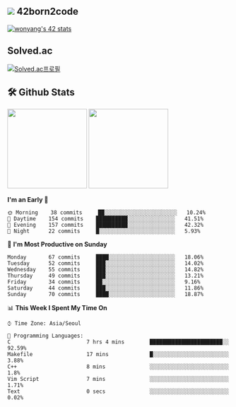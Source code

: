 
## <img src="https://img.shields.io/badge/-000000?style=flat&logo=42&logoColor=white"> 42born2code
[![wonyang's 42 stats](https://badge42.vercel.app/api/v2/cl5nhe5b6007809kydha7ht42/stats?cursusId=21&coalitionId=88)](https://profile.intra.42.fr/users/wonyang)

## Solved.ac
[![Solved.ac프로필](http://mazassumnida.wtf/api/v2/generate_badge?boj=bennyws)](https://solved.ac/bennyws)

## 🛠️ Github Stats
<p>
  <img height="180em" src="https://github-readme-stats-veggie-garden.vercel.app/api?username=gemstoneyang&show_icons=true&include_all_commits=true&bg_color=30,e96443,904e95&title_color=fff&text_color=fff">
  <img height="180em" src="https://github-readme-stats-veggie-garden.vercel.app/api/top-langs/?username=gemstoneyang&layout=compact&bg_color=30,e96443,904e95&title_color=fff&text_color=fff">
</p>

<!--START_SECTION:waka-->
**I'm an Early 🐤** 

```text
🌞 Morning    38 commits     ██░░░░░░░░░░░░░░░░░░░░░░░   10.24% 
🌆 Daytime    154 commits    ██████████░░░░░░░░░░░░░░░   41.51% 
🌃 Evening    157 commits    ██████████░░░░░░░░░░░░░░░   42.32% 
🌙 Night      22 commits     █░░░░░░░░░░░░░░░░░░░░░░░░   5.93%

```
📅 **I'm Most Productive on Sunday** 

```text
Monday       67 commits     ████░░░░░░░░░░░░░░░░░░░░░   18.06% 
Tuesday      52 commits     ███░░░░░░░░░░░░░░░░░░░░░░   14.02% 
Wednesday    55 commits     ███░░░░░░░░░░░░░░░░░░░░░░   14.82% 
Thursday     49 commits     ███░░░░░░░░░░░░░░░░░░░░░░   13.21% 
Friday       34 commits     ██░░░░░░░░░░░░░░░░░░░░░░░   9.16% 
Saturday     44 commits     ███░░░░░░░░░░░░░░░░░░░░░░   11.86% 
Sunday       70 commits     ████░░░░░░░░░░░░░░░░░░░░░   18.87%

```


📊 **This Week I Spent My Time On** 

```text
⌚︎ Time Zone: Asia/Seoul

💬 Programming Languages: 
C                        7 hrs 4 mins        ███████████████████████░░   92.59% 
Makefile                 17 mins             █░░░░░░░░░░░░░░░░░░░░░░░░   3.88% 
C++                      8 mins              ░░░░░░░░░░░░░░░░░░░░░░░░░   1.8% 
Vim Script               7 mins              ░░░░░░░░░░░░░░░░░░░░░░░░░   1.71% 
Text                     0 secs              ░░░░░░░░░░░░░░░░░░░░░░░░░   0.02%

```


<!--END_SECTION:waka-->

